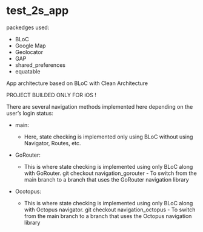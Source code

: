 # test_2s_app

packedges used:
- BLoC
- Google Map
- Geolocator
- GAP
- shared_preferences
- equatable

App architecture based on BLoC with Clean Architecture

PROJECT BUILDED ONLY FOR iOS !


There are several navigation methods implemented here depending on the user’s login status:

- main:

  - Here, state checking is implemented only using BLoC without using Navigator, Routes, etc.
- GoRouter:
  
  - This is where state checking is implemented using only BLoC along with GoRouter. git checkout navigation_gorouter - To switch from the main branch to a branch that uses the GoRouter navigation library
- Ocotopus:

  - This is where state checking is implemented using only BLoC along with Octopus navigator. git checkout navigation_octopus - To switch from the main branch to a branch that uses the Octopus navigation library

